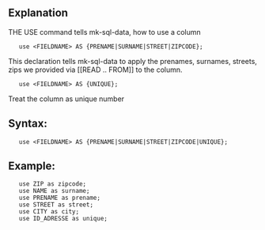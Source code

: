 ## Explanation

THE USE command tells mk-sql-data, how to use a column

```
   use <FIELDNAME> AS {PRENAME|SURNAME|STREET|ZIPCODE};
```

This declaration tells mk-sql-data to apply the prenames, surnames, streets, zips we provided via [[READ .. FROM]] to the column.

```
   use <FIELDNAME> AS {UNIQUE};
```

Treat the column as unique number

## Syntax:

```
   use <FIELDNAME> AS {PRENAME|SURNAME|STREET|ZIPCODE|UNIQUE};
```

## Example:

```
   use ZIP as zipcode;
   use NAME as surname;
   use PRENAME as prename;
   use STREET as street;
   use CITY as city;
   use ID_ADRESSE as unique;
```

